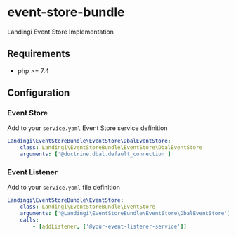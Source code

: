 # event-store-bundle
Landingi Event Store Implementation

## Requirements
* php >= 7.4

## Configuration
### Event Store
Add to your `service.yaml` Event Store service definition

```yaml
Landingi\EventStoreBundle\EventStore\DbalEventStore:
    class: Landingi\EventStoreBundle\EventStore\DbalEventStore
    arguments: ['@doctrine.dbal.default_connection']
```

### Event Listener
Add to your `service.yaml` file definition

```yaml
Landingi\EventStoreBundle\EventStore:
    class: Landingi\EventStoreBundle\EventStore
    arguments: ['@Landingi\EventStoreBundle\EventStore\DbalEventStore']
    calls:
        - [addListener, ['@your-event-listener-service']]
```
